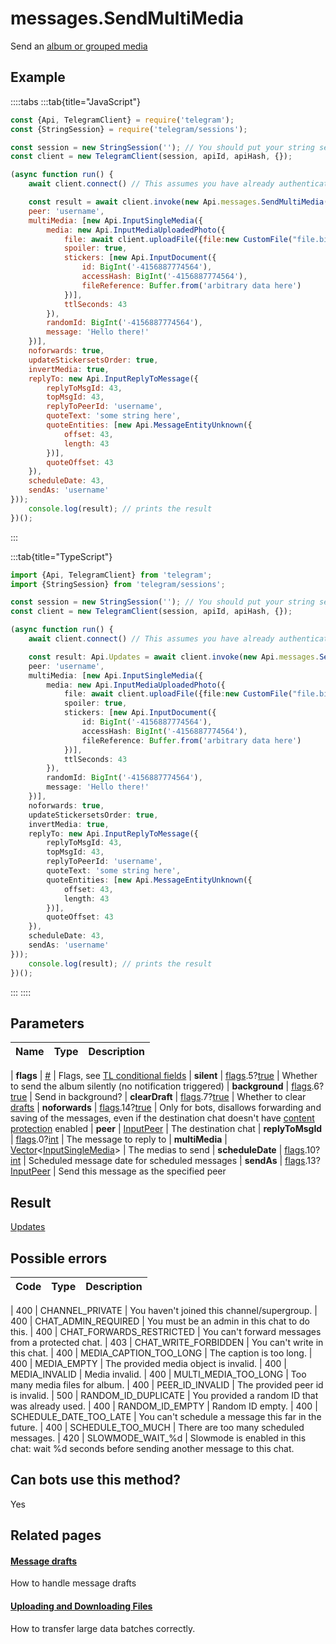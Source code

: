 # messages.SendMultiMedia

Send an [album or grouped media](https://core.telegram.org/api/files#albums-grouped-media)



## Example

::::tabs
:::tab{title="JavaScript"}
```js
const {Api, TelegramClient} = require('telegram');
const {StringSession} = require('telegram/sessions');

const session = new StringSession(''); // You should put your string session here
const client = new TelegramClient(session, apiId, apiHash, {});

(async function run() {
    await client.connect() // This assumes you have already authenticated with .start()

    const result = await client.invoke(new Api.messages.SendMultiMedia({
    peer: 'username',
    multiMedia: [new Api.InputSingleMedia({
        media: new Api.InputMediaUploadedPhoto({
            file: await client.uploadFile({file:new CustomFile("file.bin", fs.statSync("../file.bin").size, "../file.bin"),workers:1}),
            spoiler: true,
            stickers: [new Api.InputDocument({
                id: BigInt('-4156887774564'),
                accessHash: BigInt('-4156887774564'),
                fileReference: Buffer.from('arbitrary data here')
            })],
            ttlSeconds: 43
        }),
        randomId: BigInt('-4156887774564'),
        message: 'Hello there!'
    })],
    noforwards: true,
    updateStickersetsOrder: true,
    invertMedia: true,
    replyTo: new Api.InputReplyToMessage({
        replyToMsgId: 43,
        topMsgId: 43,
        replyToPeerId: 'username',
        quoteText: 'some string here',
        quoteEntities: [new Api.MessageEntityUnknown({
            offset: 43,
            length: 43
        })],
        quoteOffset: 43
    }),
    scheduleDate: 43,
    sendAs: 'username'
}));
    console.log(result); // prints the result
})();
```
:::

:::tab{title="TypeScript"}
```ts
import {Api, TelegramClient} from 'telegram';
import {StringSession} from 'telegram/sessions';

const session = new StringSession(''); // You should put your string session here
const client = new TelegramClient(session, apiId, apiHash, {});

(async function run() {
    await client.connect() // This assumes you have already authenticated with .start()

    const result: Api.Updates = await client.invoke(new Api.messages.SendMultiMedia({
    peer: 'username',
    multiMedia: [new Api.InputSingleMedia({
        media: new Api.InputMediaUploadedPhoto({
            file: await client.uploadFile({file:new CustomFile("file.bin", fs.statSync("../file.bin").size, "../file.bin"),workers:1}),
            spoiler: true,
            stickers: [new Api.InputDocument({
                id: BigInt('-4156887774564'),
                accessHash: BigInt('-4156887774564'),
                fileReference: Buffer.from('arbitrary data here')
            })],
            ttlSeconds: 43
        }),
        randomId: BigInt('-4156887774564'),
        message: 'Hello there!'
    })],
    noforwards: true,
    updateStickersetsOrder: true,
    invertMedia: true,
    replyTo: new Api.InputReplyToMessage({
        replyToMsgId: 43,
        topMsgId: 43,
        replyToPeerId: 'username',
        quoteText: 'some string here',
        quoteEntities: [new Api.MessageEntityUnknown({
            offset: 43,
            length: 43
        })],
        quoteOffset: 43
    }),
    scheduleDate: 43,
    sendAs: 'username'
}));
    console.log(result); // prints the result
})();
```
:::
::::



## Parameters

| Name | Type | Description |
| :--: | ---- | ----------- |

| **flags** | [#](https://core.telegram.org/type/%23) | Flags, see [TL conditional fields](https://core.telegram.org/mtproto/TL-combinators#conditional-fields) 
| **silent** | [flags](https://core.telegram.org/mtproto/TL-combinators#conditional-fields).5?[true](https://core.telegram.org/constructor/true) | Whether to send the album silently (no notification triggered) 
| **background** | [flags](https://core.telegram.org/mtproto/TL-combinators#conditional-fields).6?[true](https://core.telegram.org/constructor/true) | Send in background? 
| **clearDraft** | [flags](https://core.telegram.org/mtproto/TL-combinators#conditional-fields).7?[true](https://core.telegram.org/constructor/true) | Whether to clear [drafts](https://core.telegram.org/api/drafts) 
| **noforwards** | [flags](https://core.telegram.org/mtproto/TL-combinators#conditional-fields).14?[true](https://core.telegram.org/constructor/true) | Only for bots, disallows forwarding and saving of the messages, even if the destination chat doesn't have [content protection](https://telegram.org/blog/protected-content-delete-by-date-and-more) enabled 
| **peer** | [InputPeer](https://core.telegram.org/type/InputPeer) | The destination chat 
| **replyToMsgId** | [flags](https://core.telegram.org/mtproto/TL-combinators#conditional-fields).0?[int](https://core.telegram.org/type/int) | The message to reply to 
| **multiMedia** | [Vector](https://core.telegram.org/type/Vector%20t)<[InputSingleMedia](https://core.telegram.org/type/InputSingleMedia)> | The medias to send 
| **scheduleDate** | [flags](https://core.telegram.org/mtproto/TL-combinators#conditional-fields).10?[int](https://core.telegram.org/type/int) | Scheduled message date for scheduled messages 
| **sendAs** | [flags](https://core.telegram.org/mtproto/TL-combinators#conditional-fields).13?[InputPeer](https://core.telegram.org/type/InputPeer) | Send this message as the specified peer 


## Result

[Updates](https://core.telegram.org/type/Updates)



## Possible errors

| Code | Type | Description |
| :--: | ---- | ----------- |

| 400 | CHANNEL\_PRIVATE | You haven't joined this channel/supergroup. 
| 400 | CHAT\_ADMIN\_REQUIRED | You must be an admin in this chat to do this. 
| 400 | CHAT\_FORWARDS\_RESTRICTED | You can't forward messages from a protected chat. 
| 403 | CHAT\_WRITE\_FORBIDDEN | You can't write in this chat. 
| 400 | MEDIA\_CAPTION\_TOO\_LONG | The caption is too long. 
| 400 | MEDIA\_EMPTY | The provided media object is invalid. 
| 400 | MEDIA\_INVALID | Media invalid. 
| 400 | MULTI\_MEDIA\_TOO\_LONG | Too many media files for album. 
| 400 | PEER\_ID\_INVALID | The provided peer id is invalid. 
| 500 | RANDOM\_ID\_DUPLICATE | You provided a random ID that was already used. 
| 400 | RANDOM\_ID\_EMPTY | Random ID empty. 
| 400 | SCHEDULE\_DATE\_TOO\_LATE | You can't schedule a message this far in the future. 
| 400 | SCHEDULE\_TOO\_MUCH | There are too many scheduled messages. 
| 420 | SLOWMODE\_WAIT\_%d | Slowmode is enabled in this chat: wait %d seconds before sending another message to this chat. 


## Can bots use this method?

Yes

## Related pages

#### [Message drafts](https://core.telegram.org/api/drafts)

How to handle message drafts



#### [Uploading and Downloading Files](https://core.telegram.org/api/files)

How to transfer large data batches correctly.




